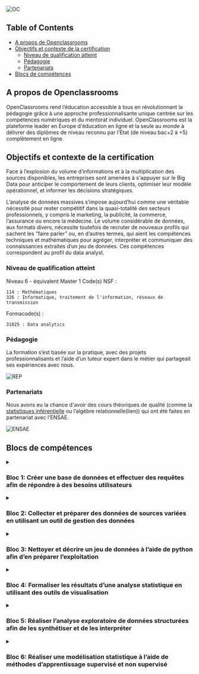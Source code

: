 
![OC](https://github.com/ocon-ene/openclassrooms-Data-Analyst/blob/main/images/OC%20logo.PNG)

## Table of Contents

- [A propos de Openclassrooms](#a-propos-de-openclassrooms)
- [Objectifs et contexte de la certification](#objectifs-et-contexte-de-la-certification)
  - [Niveau de qualification atteint](#niveau-de-qualification-atteint)
  - [Pédagogie](#pédagogie)
  - [Partenariats](#partenariats)
- [Blocs de compétences](#blocs-de-compétences)


## A propos de Openclassrooms

OpenClassrooms rend l’éducation accessible à tous en révolutionnant la pédagogie grâce à une approche professionnalisante unique centrée sur les compétences numériques et du mentorat individuel. OpenClassrooms est la plateforme leader en Europe d'éducation en ligne et la seule au monde à délivrer des diplômes de niveau reconnu par l’Etat (de niveau bac+2 à +5) complètement en ligne. 

## Objectifs et contexte de la certification

Face à l’explosion du volume d’informations et à la multiplication des sources disponibles, les entreprises sont amenées à s'appuyer sur le Big Data pour anticiper le comportement de leurs clients, optimiser leur modèle opérationnel, et informer les décisions stratégiques. 

L’analyse de données massives s’impose aujourd’hui comme une véritable nécessité pour rester compétitif dans la quasi-totalité des secteurs professionnels, y compris le marketing, la publicité, la commerce, l’assurance ou encore la médecine. Le volume considérable de données, aux formats divers, nécessite toutefois de recruter de nouveaux profils qui sachent les “faire parler” ou, en d’autres termes, qui aient les compétences techniques et mathématiques pour agréger, interpréter et communiquer des connaissances extraites d’un jeu de données. Ces compétences correspondent au profil du data analyst.  

### Niveau de qualification atteint 

Niveau 6 - équivalent Master 1
Code(s) NSF :

    114 : Mathématiques
    326 : Informatique, traitement de l'information, réseaux de transmission

Formacode(s) :

    31025 : Data analytics

### Pédagogie

La formation s’est basée sur la pratique, avec des projets professionnalisants et l’aide d’un tuteur expert dans le métier qui partageait ses expériences avec nous.

![REP](https://github.com/ocon-ene/openclassrooms-Data-Analyst/blob/main/images/REPARTITION.png)

### Partenariats

Nous avons eu la chance d'avoir des cours théoriques de qualité (comme la [statistiques inférentielle](https://openclassrooms.com/fr/course-certificates/9349576468) ou l’algèbre relationnelle(lien)) qui ont été faites en partenariat avec l’ENSAE.

![ENSAE](https://github.com/ocon-ene/openclassrooms-Data-Analyst/blob/main/images/ENSAE.png)


##  Blocs de compétences



<details>
<summary>
    
### **Bloc 1:** Créer une base de données et effectuer des requêtes afin de répondre à des besoins utilisateurs
    
</summary>
    
| <div align="center">` Compétences acquises 💡 ` | ` Projets examples ` | ` outils utilsées `
| :--- | :---: | :---: | 
| Configurer une base de données afin d’y intégrer un jeu de données à exploiter. | [PM1](https://github.com/ocon-ene/openclassrooms-Data-Analyst/tree/main/PM1-%C3%A9tude%20de%20sant%C3%A9%20publique) |![SQLpg](https://img.icons8.com/color/28/null/postgreesql.png)|
| Effectuer des requêtes SQL pour répondre à une problématique métier. | --- | ![SQLpg](https://img.icons8.com/color/28/null/postgreesql.png)![SQL](https://img.icons8.com/ios-filled/28/FFFFFF/sql.png) | 
| Mettre à jour un catalogue de données pour rendre accessible la base de données à ses utilisateurs. | --- |--- | 
</details> 

<details>

<summary>
    
### **Bloc 2:** Collecter et préparer des données de sources variées en utilisant un outil de gestion des données

</summary>    

| <div align="center">` Compétences acquises 💡 ` | ` Projets examples ` | ` outils utilsées `
| :--- | :---: | :---: | 
| Collecter et intégrer des données venant de plusieurs sources en respectant les règles de protection des données en vigueur. | --- |--- |
| Préparer des données pour l'analyse en respectant les normes internes à l’entreprise. | --- |--- | 
</details>

<details>
<summary>
  
### **Bloc 3:** Nettoyer et décrire un jeu de données à l’aide de python afin d’en préparer l’exploitation

</summary>
    
| <div align="center">` Compétences acquises 💡 ` | ` Projets examples ` | ` outils utilsées `
| :--- | :---: | :---: | 
| Pré-traiter des données stockées en les classifiant et en corrigeant les erreurs et les incohérences présentes. | --- |![python](https://img.icons8.com/color/28/null/python--v1.png)![excel](https://img.icons8.com/color/28/null/microsoft-excel-2019--v1.png) |
| Réaliser une analyse uni-variée de données pré-traitées afin de les décrire et de détecter les incohérences.  | --- | ![python](https://img.icons8.com/color/28/null/python--v1.png) | 
</details>

<details>

<summary>    
    
### **Bloc 4:** Formaliser les résultats d’une analyse statistique en utilisant des outils de visualisation 

</summary>    
    
| <div align="center">` Compétences acquises 💡 ` | ` Projets examples ` | ` outils utilsées `
| :--- | :---: | :---: | 
| Analyser un besoin client pour formuler des questions analytiques et définir des indicateurs de suivi. | --- | ![python](https://img.icons8.com/color/28/null/python--v1.png) |
| Créer les graphiques permettant de représenter les résultats obtenus. | --- | ![python](https://img.icons8.com/color/28/null/python--v1.png)![tableau](https://img.icons8.com/color/28/null/tableau-software.png) | 
| Créer un tableau de bord (dashboard) permettant de visualiser et de mesurer les résultats obtenus en fonction d’indicateurs donnés. | --- |![tableau](https://img.icons8.com/color/28/null/tableau-software.png)  | 
</details>

<details>

<summary>    
    
### **Bloc 5:** Réaliser l’analyse exploratoire de données structurées afin de les synthétiser et de les interpréter

</summary>    
    
| <div align="center">` Compétences acquises 💡 ` | ` Projets examples ` | ` outils utilsées `
| :--- | :---: | :---: | 
| Réaliser une analyse multi-variée pour comprendre la corrélation entre des variables et les synthétiser.   | --- |![python](https://img.icons8.com/color/28/null/python--v1.png) |
| Analyser des séries temporelles pour mesurer un phénomène au cours du temps. | --- |![python](https://img.icons8.com/color/28/null/python--v1.png)| 
| Réaliser un test statistique afin de vérifier une prédiction.  | --- |![python](https://img.icons8.com/color/28/null/python--v1.png)| 
</details>
  
 <details>

<summary>    
    
### **Bloc 6:** Réaliser une modélisation statistique à l’aide de méthodes d’apprentissage supervisé et non supervisé 

</summary>    
    
| <div align="center">` Compétences acquises 💡 ` | ` Projets examples ` | ` outils utilsées `
| :--- | :---: | :---: | 
| Mettre en œuvre une méthode d’apprentissage supervisée pour réaliser une analyse prédictive.  | --- |![python](https://img.icons8.com/color/28/null/python--v1.png)|
| Mettre en œuvre une méthode d’apprentissage non supervisée pour opérer des classifications automatiques et partitionner des données. | --- |![python](https://img.icons8.com/color/28/null/python--v1.png)<br><ul><li>*Regression lineaire*</li><li>*K-means*</li></ul>| 
</details>


  
